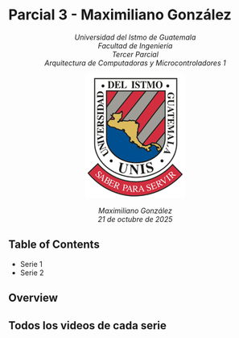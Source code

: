 # Parcial 3 - Maximiliano González

<p align="center">
  <em>Universidad del Istmo de Guatemala</em><br>
  <em>Facultad de Ingeniería</em><br>
  <em>Tercer Parcial</em><br>
  <em>Arquitectura de Computadoras y Microcontroladores 1</em>
</p>

<div align="center">
  <img src="Fotos Main/Logo_UNIS.png" alt="Logo UNIS" width="200"/>
</div>

<p align="center">
  <em>Maximiliano González</em><br>
  <em>21 de octubre de 2025</em>
</p>

## Table of Contents

 - Serie 1
 - Serie 2

## Overview

## Todos los videos de cada serie


